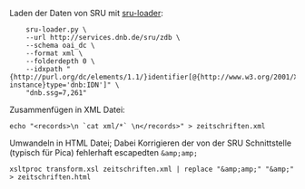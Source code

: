 Laden der Daten von SRU mit [sru-loader](https://github.com/ssp/sru-loader):

		sru-loader.py \
		--url http://services.dnb.de/sru/zdb \
		--schema oai_dc \
		--format xml \
		--folderdepth 0 \
		--idxpath "{http://purl.org/dc/elements/1.1/}identifier[@{http://www.w3.org/2001/XMLSchema-instance}type='dnb:IDN']" \
		"dnb.ssg=7,261"



Zusammenfügen in XML Datei:

	echo "<records>\n `cat xml/*` \n</records>" > zeitschriften.xml



Umwandeln in HTML Datei; Dabei Korrigieren der von der SRU Schnittstelle (typisch für Pica) fehlerhaft escapedten `&amp;amp;`

	xsltproc transform.xsl zeitschriften.xml | replace "&amp;amp;" "&amp;" > zeitschriften.html